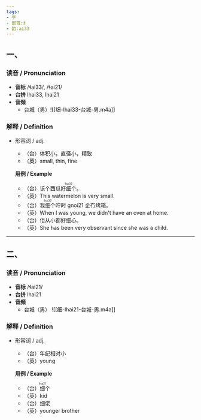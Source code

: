 ```yaml
---
tags:
- 字
- 部首:纟
- 韵:ai33
---
```


## 一、

### __读音__ / Pronunciation

- __音标__ /ɬai33/, /ɬai21/
- __台拼__ lhai33, lhai21
- __音频__
	- 台城（男）![[细-lhai33-台城-男.m4a]]
### 解释 / Definition

- 形容词 / adj.
	- （台）体积小，直径小，精致
	- （英）small, thin, fine

	**用例 / Example**
	- （台）该个西瓜好<ruby>细<rt>lhai33</rt></ruby>个。
	- （英）This watermelon is very small.
	- （台）我<ruby>细<rt>lhai33</rt></ruby>个咛时 gnoi21 企冇烤箱。
	- （英）When I was young, we didn't have an oven at home.
	- （台）佢从小都好细心。
	- （英）She has been very observant since she was a child. 

---

## 二、

### __读音__ / Pronunciation

- __音标__ /ɬai21/
- __台拼__ lhai21
- __音频__
	- 台城（男） ![[细-lhai21-台城-男.m4a]]
### 解释 / Definition

- 形容词 / adj.
	- （台）年纪相对小
	- （英）young

	**用例 / Example**
	- （台）<ruby>细<rt>lhai21</rt></ruby>个
	- （英）kid
	- （台）细佬
	- （英）younger brother